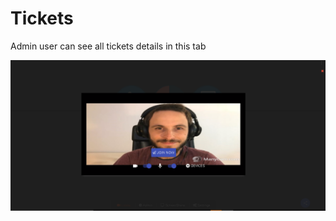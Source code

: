 # Tickets

Admin user can see all tickets details in this tab

![](../../.gitbook/assets/image%20%2858%29.png)

